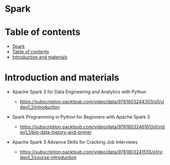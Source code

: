 # Spark

# Table of contents

<!-- TOC -->

- [Spark](#spark)
- [Table of contents](#table-of-contents)
- [Introduction and materials](#introduction-and-materials)

<!-- /TOC -->

# Introduction and materials

- Apache Spark 3 for Data Engineering and Analytics with Python
    - https://subscription.packtpub.com/video/data/9781803244303/p1/video1_1/introduction

- Spark Programming in Python for Beginners with Apache Spark 3
    - https://subscription.packtpub.com/video/data/9781803246161/p1/video1_1/big-data-history-and-primer

- Apache Spark 3 Advance Skills for Cracking Job Interviews
    - https://subscription.packtpub.com/video/data/9781803241555/p1/video1_1/course-introduction